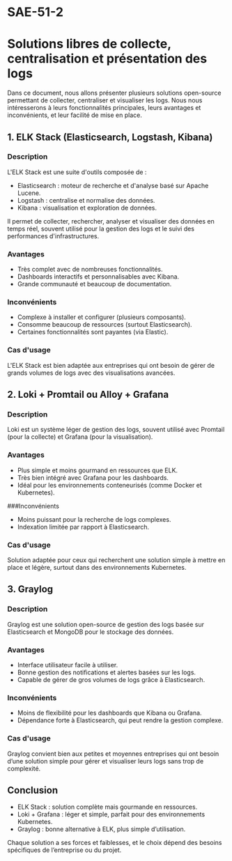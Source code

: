 # SAE-51-2
# Solutions libres de collecte, centralisation et présentation des logs
Dans ce document, nous allons présenter plusieurs solutions open-source permettant de collecter, centraliser et visualiser les logs. Nous nous intéresserons à leurs fonctionnalités principales, leurs avantages et inconvénients, et leur facilité de mise en place.

## 1. ELK Stack (Elasticsearch, Logstash, Kibana)
### Description
L'ELK Stack est une suite d'outils composée de :

 - Elasticsearch : moteur de recherche et d'analyse basé sur Apache Lucene.
 - Logstash : centralise et normalise des données.
 - Kibana : visualisation et exploration de données.

Il permet de collecter, rechercher, analyser et visualiser des données en temps réel, souvent utilisé pour la gestion des logs et le suivi des performances d'infrastructures.

### Avantages

- Très complet avec de nombreuses fonctionnalités.
- Dashboards interactifs et personnalisables avec Kibana.
- Grande communauté et beaucoup de documentation.

### Inconvénients

- Complexe à installer et configurer (plusieurs composants).
- Consomme beaucoup de ressources (surtout Elasticsearch).
- Certaines fonctionnalités sont payantes (via Elastic).

### Cas d'usage
L'ELK Stack est bien adaptée aux entreprises qui ont besoin de gérer de grands volumes de logs avec des visualisations avancées.

## 2. Loki + Promtail ou Alloy + Grafana
### Description
Loki est un système léger de gestion des logs, souvent utilisé avec Promtail (pour la collecte) et Grafana (pour la visualisation).

### Avantages

- Plus simple et moins gourmand en ressources que ELK.
- Très bien intégré avec Grafana pour les dashboards.
- Idéal pour les environnements conteneurisés (comme Docker et Kubernetes).

###Inconvénients

- Moins puissant pour la recherche de logs complexes.
- Indexation limitée par rapport à Elasticsearch.

### Cas d'usage
Solution adaptée pour ceux qui recherchent une solution simple à mettre en place et légère, surtout dans des environnements Kubernetes.

## 3. Graylog
### Description
Graylog est une solution open-source de gestion des logs basée sur Elasticsearch et MongoDB pour le stockage des données.

### Avantages

- Interface utilisateur facile à utiliser.
- Bonne gestion des notifications et alertes basées sur les logs.
- Capable de gérer de gros volumes de logs grâce à Elasticsearch.

### Inconvénients

- Moins de flexibilité pour les dashboards que Kibana ou Grafana.
- Dépendance forte à Elasticsearch, qui peut rendre la gestion complexe.

### Cas d'usage

Graylog convient bien aux petites et moyennes entreprises qui ont besoin d’une solution simple pour gérer et visualiser leurs logs sans trop de complexité.

## Conclusion

- ELK Stack : solution complète mais gourmande en ressources.
- Loki + Grafana : léger et simple, parfait pour des environnements Kubernetes.
- Graylog : bonne alternative à ELK, plus simple d’utilisation.

Chaque solution a ses forces et faiblesses, et le choix dépend des besoins spécifiques de l’entreprise ou du projet.
